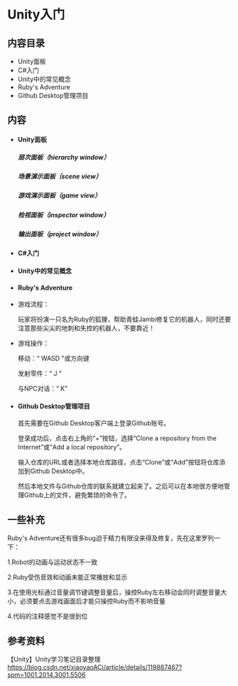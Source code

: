# Unity入门

## 内容目录

* Unity面板
* C#入门
* Unity中的常见概念
* Ruby's Adventure
* Github Desktop管理项目

## 内容

* #### Unity面板

  ##### 层次面板（hierarchy window）

   

  ##### 场景演示面板（scene view）

  

  ##### 游戏演示面板（game view）

  

  ##### 检视面板（inspector window）

  

  ##### 输出面板（project window）

  

* #### C#入门

  

* #### Unity中的常见概念

  

* #### Ruby's Adventure

* 游戏流程：

  玩家将扮演一只名为Ruby的狐狸，帮助青蛙Jambi修复它的机器人，同时还要注意那些尖尖的地刺和失控的机器人，不要靠近！

* 游戏操作：

  移动：“ WASD "或方向键

  发射零件：“ J ”

  与NPC对话：“ K”

* #### Github Desktop管理项目
  首先需要在Github Desktop客户端上登录Github账号。

  登录成功后，点击右上角的“+”按钮，选择“Clone a repository from the Internet”或“Add a local repository”。

  输入仓库的URL或者选择本地仓库路径，点击“Clone”或“Add”按钮将仓库添加到Github Desktop中。

  然后本地文件与Github仓库的联系就建立起来了。之后可以在本地很方便地管理Github上的文件，避免繁琐的命令了。


## 一些补充
Ruby's Adventure还有很多bug迫于精力有限没来得及修复，先在这里罗列一下：

1.Robot的动画与运动状态不一致

2.Ruby受伤音效和动画未能正常播放和显示

3.在使用光标通过音量调节键调整音量后，操控Ruby左右移动会同时调整音量大小，必须要点击游戏画面后才能只操控Ruby而不影响音量

4.代码的注释感觉不是很到位

## 参考资料
【Unity】Unity学习笔记目录整理
https://blog.csdn.net/xiaoyaoACi/article/details/119887467?spm=1001.2014.3001.5506